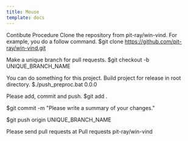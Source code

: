 ```yaml
---
title: Mouse
template: docs
---
```

Contibute Procedure
Clone the repository from pit-ray/win-vind. For example, you do a follow command.
$git clone https://github.com/pit-ray/win-vind.git

Make a unique branch for pull requests.
$git checkout -b UNIQUE_BRANCH_NAME

You can do something for this project.
Build project for release in root directory.
$./push_preproc.bat 0.0.0

Please add, commit and push.
$git add .

$git commit -m "Please write a summary of your changes."

$git push origin UNIQUE_BRANCH_NAME

Please send pull requests at Pull requests pit-ray/win-vind
